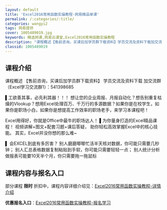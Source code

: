 ```yaml
---
layout: default
title: 'Excel2016常用函数实操教程-网易精品单课'
permalink: /:categories/:title/
categories: wangyi2
tags: 网易提供
cover: 1005489019.jpg
keywords: 精选网课,网易云课堂,Excel2016常用函数实操教程
description: "课程概述【售前咨询，买课后加学员群下载资料】学员交流及资料下载加交流群（Excel学习交流群1）：541398685▌工欲善其事，必先利其器！！！想让您的企业周报、月报自动化？想告别重复枯燥"
classid: 1005489019
---
```


## 课程介绍

课程概述
【售前咨询，买课后加学员群下载资料】
学员交流及资料下载
加交流群（Excel学习交流群1）：541398685

▌工欲善其事，必先利其器！！！
想让您的企业周报、月报自动化？想告别重复枯燥的Vlookup？想用Excel处理百万、千万行的多源数据？如果你是在校学生，如果你是职场小白，如果你是想提高工作效率的职场老手，来学习本课程吧！

Excel用得好，你就是Office中最牛的职场达人！
▌为你量身打造的Excel精品课程！
视频讲解+图文+配套习题+课后答疑，
助你轻松高效掌握Excel中的核心技能。
其实，Excel并没你想的那么难~

▌ 会EXCEL到底有多厉害？
别人磨磨唧唧忙活半天核对数据，你可能只需要几秒钟；
别人汇总表格数据复制粘贴到手软，你可能只需要轻轻一点；
别人统计分析做报表可能要10天半个月，你只需要拖一拖鼠标

## 课程内容与报名入口

部分课程 **限时** 折扣中，课程内容详细介绍见：[Excel2016常用函数实操教程-详情介绍](https://study.163.com/course/introduction/1005489019.htm?share=1&shareId=1025206652&utm_campaign=share&utm_medium=iphoneShare&utm_source=&utm_u=1025206652)

**优惠报名入口**：[Excel2016常用函数实操教程-报名学习](https://study.163.com/course/introduction/1005489019.htm?share=1&shareId=1025206652&utm_campaign=share&utm_medium=iphoneShare&utm_source=&utm_u=1025206652)

